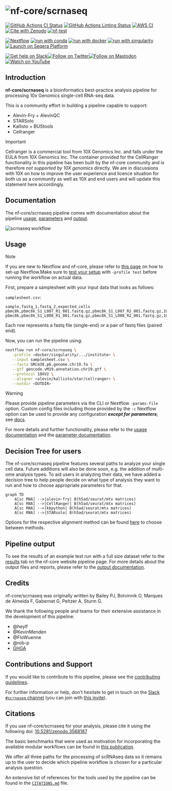 <h1>
  <picture>
    <source media="(prefers-color-scheme: dark)" srcset="docs/images/nf-core-scrnaseq_logo_dark.png">
    <img alt="nf-core/scrnaseq" src="docs/images/nf-core-scrnaseq_logo_light.png">
  </picture>
</h1>

[![GitHub Actions CI Status](https://github.com/nf-core/scrnaseq/actions/workflows/ci.yml/badge.svg)](https://github.com/nf-core/scrnaseq/actions/workflows/ci.yml)
[![GitHub Actions Linting Status](https://github.com/nf-core/scrnaseq/actions/workflows/linting.yml/badge.svg)](https://github.com/nf-core/scrnaseq/actions/workflows/linting.yml)
[![AWS CI](https://img.shields.io/badge/CI%20tests-full%20size-FF9900?labelColor=000000&logo=Amazon%20AWS)](https://nf-co.re/scrnaseq/results)
[![Cite with Zenodo](http://img.shields.io/badge/DOI-10.5281/zenodo.3568187-1073c8?labelColor=000000)](https://doi.org/10.5281/zenodo.3568187)
[![nf-test](https://img.shields.io/badge/unit_tests-nf--test-337ab7.svg)](https://www.nf-test.com)

[![Nextflow](https://img.shields.io/badge/nextflow%20DSL2-%E2%89%A524.04.2-23aa62.svg)](https://www.nextflow.io/)
[![run with conda](http://img.shields.io/badge/run%20with-conda-3EB049?labelColor=000000&logo=anaconda)](https://docs.conda.io/en/latest/)
[![run with docker](https://img.shields.io/badge/run%20with-docker-0db7ed?labelColor=000000&logo=docker)](https://www.docker.com/)
[![run with singularity](https://img.shields.io/badge/run%20with-singularity-1d355c.svg?labelColor=000000)](https://sylabs.io/docs/)
[![Launch on Seqera Platform](https://img.shields.io/badge/Launch%20%F0%9F%9A%80-Seqera%20Platform-%234256e7)](https://cloud.seqera.io/launch?pipeline=https://github.com/nf-core/scrnaseq)

[![Get help on Slack](http://img.shields.io/badge/slack-nf--core%20%23scrnaseq-4A154B?labelColor=000000&logo=slack)](https://nfcore.slack.com/channels/scrnaseq)[![Follow on Twitter](http://img.shields.io/badge/twitter-%40nf__core-1DA1F2?labelColor=000000&logo=twitter)](https://twitter.com/nf_core)[![Follow on Mastodon](https://img.shields.io/badge/mastodon-nf__core-6364ff?labelColor=FFFFFF&logo=mastodon)](https://mstdn.science/@nf_core)[![Watch on YouTube](http://img.shields.io/badge/youtube-nf--core-FF0000?labelColor=000000&logo=youtube)](https://www.youtube.com/c/nf-core)

## Introduction

**nf-core/scrnaseq** is a bioinformatics best-practice analysis pipeline for processing 10x Genomics single-cell RNA-seq data.

This is a community effort in building a pipeline capable to support:

- Alevin-Fry + AlevinQC
- STARSolo
- Kallisto + BUStools
- Cellranger

> [!IMPORTANT]
> Cellranger is a commercial tool from 10X Genomics Inc. and falls under the EULA from 10X Genomics Inc. The container provided for the CellRanger functionality in this pipeline has been built by the nf-core community and is therefore _not supported by 10X genomics_ directly. We are in discussions with 10X on how to improve the user experience and licence situation for both us as a community as well as 10X and end users and will update this statement here accordingly.

## Documentation

The nf-core/scrnaseq pipeline comes with documentation about the pipeline [usage](https://nf-co.re/scrnaseq/usage), [parameters](https://nf-co.re/scrnaseq/parameters) and [output](https://nf-co.re/scrnaseq/output).

![scrnaseq workflow](docs/images/scrnaseq_pipeline_V3.0-metro_clean.png)

## Usage

> [!NOTE]
> If you are new to Nextflow and nf-core, please refer to [this page](https://nf-co.re/docs/usage/installation) on how to set-up Nextflow.Make sure to [test your setup](https://nf-co.re/docs/usage/introduction#how-to-run-a-pipeline) with `-profile test` before running the workflow on actual data.

First, prepare a samplesheet with your input data that looks as follows:

`samplesheet.csv`:

```csv
sample,fastq_1,fastq_2,expected_cells
pbmc8k,pbmc8k_S1_L007_R1_001.fastq.gz,pbmc8k_S1_L007_R2_001.fastq.gz,10000
pbmc8k,pbmc8k_S1_L008_R1_001.fastq.gz,pbmc8k_S1_L008_R2_001.fastq.gz,10000
```

Each row represents a fastq file (single-end) or a pair of fastq files (paired end).

Now, you can run the pipeline using:

```bash
nextflow run nf-core/scrnaseq \
   -profile <docker/singularity/.../institute> \
   --input samplesheet.csv \
   --fasta GRCm38.p6.genome.chr19.fa \
   --gtf gencode.vM19.annotation.chr19.gtf \
   --protocol 10XV2 \
   --aligner <alevin/kallisto/star/cellranger> \
   --outdir <OUTDIR>
```

> [!WARNING]
> Please provide pipeline parameters via the CLI or Nextflow `-params-file` option. Custom config files including those provided by the `-c` Nextflow option can be used to provide any configuration _**except for parameters**_; see [docs](https://nf-co.re/docs/usage/getting_started/configuration#custom-configuration-files).

For more details and further functionality, please refer to the [usage documentation](https://nf-co.re/scrnaseq/usage) and the [parameter documentation](https://nf-co.re/scrnaseq/parameters).

## Decision Tree for users

The nf-core/scrnaseq pipeline features several paths to analyze your single cell data. Future additions will also be done soon, e.g. the addition of multi-ome analysis types. To aid users in analyzing their data, we have added a decision tree to help people decide on what type of analysis they want to run and how to choose appropriate parameters for that.

```mermaid
graph TD
    A[sc RNA] -->|alevin-fry| B(h5ad/seurat/mtx matrices)
    A[sc RNA] -->|CellRanger| B(h5ad/seurat/mtx matrices)
    A[sc RNA] -->|kbpython| B(h5ad/seurat/mtx matrices)
    A[sc RNA] -->|STARsolo| B(h5ad/seurat/mtx matrices)
```

Options for the respective alignment method can be found [here](https://github.com/nf-core/scrnaseq/blob/dev/docs/usage.md#aligning-options) to choose between methods.

## Pipeline output

To see the results of an example test run with a full size dataset refer to the [results](https://nf-co.re/scrnaseq/results) tab on the nf-core website pipeline page.
For more details about the output files and reports, please refer to the
[output documentation](https://nf-co.re/scrnaseq/output).

## Credits

nf-core/scrnaseq was originally written by Bailey PJ, Botvinnik O, Marques de Almeida F, Gabernet G, Peltzer A, Sturm G.

We thank the following people and teams for their extensive assistance in the development of this pipeline:

- @heylf
- @KevinMenden
- @FloWuenne
- @rob-p
- [GHGA](https://www.ghga.de/)

## Contributions and Support

If you would like to contribute to this pipeline, please see the [contributing guidelines](.github/CONTRIBUTING.md).

For further information or help, don't hesitate to get in touch on the [Slack `#scrnaseq` channel](https://nfcore.slack.com/channels/scrnaseq) (you can join with [this invite](https://nf-co.re/join/slack)).

## Citations

If you use nf-core/scrnaseq for your analysis, please cite it using the following doi: [10.5281/zenodo.3568187](https://doi.org/10.5281/zenodo.3568187)

The basic benchmarks that were used as motivation for incorporating the available modular workflows can be found in [this publication](https://www.biorxiv.org/content/10.1101/673285v2).

We offer all three paths for the processing of scRNAseq data so it remains up to the user to decide which pipeline workflow is chosen for a particular analysis question.

An extensive list of references for the tools used by the pipeline can be found in the [`CITATIONS.md`](CITATIONS.md) file.
